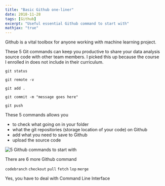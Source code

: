 ```yaml
---
title: "Basic Github one-liner"
date: 2018-11-28
tags: [Github]
excerpt: "Useful essential Github command to start with"
mathjax: "true"
---
```

Github is a vital toolbox for anyone working with machine learning project.

These 5 Git commands can keep you productive to share your data analysis source code with other team members. I picked this up because the course I enrolled in does not include in their curriculum.

`git status`

`git remote -v`

`git add .`

`git commit -m "message goes here"`

`git push`

These 5 commands allows you

- to check what going on in your folder
- what the git repositories (storage location of your code) on Github
- add what you need to save to Github
- upload the source code

<img src="{{ site.url }}{{ site.baseurl }}/images/github-oneliners/github-oneliners.png" alt="5 Github commands to start with">

There are 6 more Github command  

`codebranch`
`checkout`
`pull`
`fetch`
`lop`
`merge`

Yes, you have to deal with Command Line Interface 
